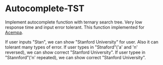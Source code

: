 # Autocomplete-TST


Implement autocomplete function with ternary search tree. Very low response time and input error tolerant. This function implemented for [Acempa](acemap.sjtu.edu.cn). 

If user inputs "Stan", we can show "Stanford University" for user. Also it can tolerant many types of error. If user types in "Stnaford"('a' and 'n' reversed), we can show correct "Stanford University". If user typee in "Stannford"('n' repeated), we can show correct "Stanford University".



